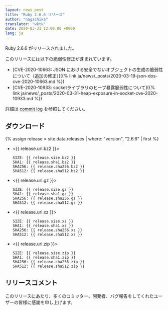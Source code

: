 ```yaml
---
layout: news_post
title: "Ruby 2.6.6 リリース"
author: "nagachika"
translator: "wktk"
date: 2020-03-31 12:00:00 +0000
lang: ja
---
```


Ruby 2.6.6 がリリースされました。

このリリースには以下の脆弱性修正が含まれています。

* [CVE-2020-10663: JSON における安全でないオブジェクトの生成の脆弱性について（追加の修正）]({% link ja/news/_posts/2020-03-19-json-dos-cve-2020-10663.md %})
* [CVE-2020-10933: socketライブラリのヒープ暴露脆弱性について]({% link ja/news/_posts/2020-03-31-heap-exposure-in-socket-cve-2020-10933.md %})

詳細は [commit log](https://github.com/ruby/ruby/compare/v2_6_5...v2_6_6) を参照してください。

## ダウンロード

{% assign release = site.data.releases | where: "version", "2.6.6" | first %}

* <{{ release.url.bz2 }}>

      SIZE: {{ release.size.bz2 }}
      SHA1: {{ release.sha1.bz2 }}
      SHA256: {{ release.sha256.bz2 }}
      SHA512: {{ release.sha512.bz2 }}

* <{{ release.url.gz }}>

      SIZE: {{ release.size.gz }}
      SHA1: {{ release.sha1.gz }}
      SHA256: {{ release.sha256.gz }}
      SHA512: {{ release.sha512.gz }}

* <{{ release.url.xz }}>

      SIZE: {{ release.size.xz }}
      SHA1: {{ release.sha1.xz }}
      SHA256: {{ release.sha256.xz }}
      SHA512: {{ release.sha512.xz }}

* <{{ release.url.zip }}>

      SIZE: {{ release.size.zip }}
      SHA1: {{ release.sha1.zip }}
      SHA256: {{ release.sha256.zip }}
      SHA512: {{ release.sha512.zip }}

## リリースコメント

このリリースにあたり、多くのコミッター、開発者、バグ報告をしてくれたユーザーの皆様に感謝を申し上げます。

